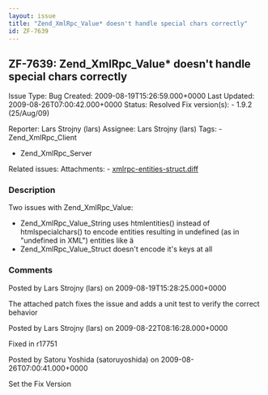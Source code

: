 ```yaml
---
layout: issue
title: "Zend_XmlRpc_Value* doesn't handle special chars correctly"
id: ZF-7639
---
```


ZF-7639: Zend\_XmlRpc\_Value\* doesn't handle special chars correctly
---------------------------------------------------------------------

 Issue Type: Bug Created: 2009-08-19T15:26:59.000+0000 Last Updated: 2009-08-26T07:00:42.000+0000 Status: Resolved Fix version(s): - 1.9.2 (25/Aug/09)
 
 Reporter:  Lars Strojny (lars)  Assignee:  Lars Strojny (lars)  Tags: - Zend\_XmlRpc\_Client
- Zend\_XmlRpc\_Server
 
 Related issues: 
 Attachments: - [xmlrpc-entities-struct.diff](/issues/secure/attachment/12148/xmlrpc-entities-struct.diff)
 
### Description

Two issues with Zend\_XmlRpc\_Value:

- Zend\_XmlRpc\_Value\_String uses htmlentities() instead of htmlspecialchars() to encode entities resulting in undefined (as in "undefined in XML") entities like ä
- Zend\_XmlRpc\_Value\_Struct doesn't encode it's keys at all
 


 

### Comments

Posted by Lars Strojny (lars) on 2009-08-19T15:28:25.000+0000

The attached patch fixes the issue and adds a unit test to verify the correct behavior

 

 

Posted by Lars Strojny (lars) on 2009-08-22T08:16:28.000+0000

Fixed in r17751

 

 

Posted by Satoru Yoshida (satoruyoshida) on 2009-08-26T07:00:41.000+0000

Set the Fix Version

 

 